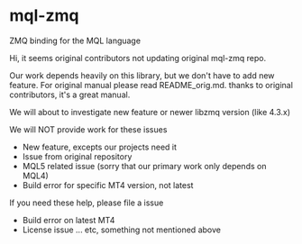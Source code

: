 # mql-zmq

ZMQ binding for the MQL language

Hi, it seems original contributors not updating original mql-zmq repo.

Our work depends heavily on this library, but we don't have to add new feature. For original manual please read README_orig.md. thanks to original contributors, it's a great manual.

We will about to investigate new feature or newer libzmq version (like 4.3.x)

We will NOT provide work for these issues
* New feature, excepts our projects need it
* Issue from original repository
* MQL5 related issue (sorry that our primary work only depends on MQL4)
* Build error for specific MT4 version, not latest

If you need these help, please file a issue
* Build error on latest MT4
* License issue ... etc, something not mentioned above
